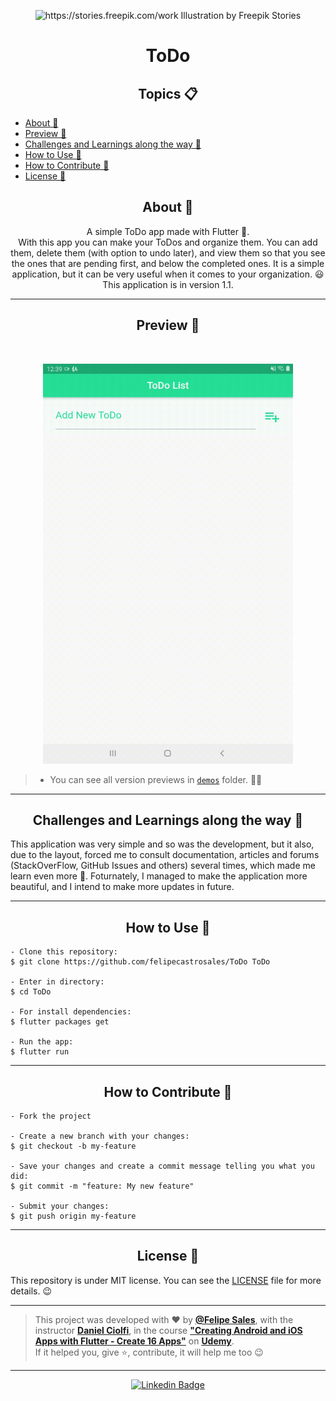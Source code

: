 <p align="center">
      <img src="https://user-images.githubusercontent.com/59374587/92790175-ecf48500-f381-11ea-8311-6d6e8f10cf8f.png" width="130px" alt="https://stories.freepik.com/work Illustration by Freepik Stories"/>
   </p>

   <h1 align="center">ToDo</h1>

   <h2 align="center">Topics 📋</h2>

   <p>
   
   - [About 📖](#about-)
   - [Preview 📱](#preview-)
   - [Challenges and Learnings along the way 🤯](#---challenges-and-learnings-along-the-way----)
   - [How to Use 🤔](#how-to-use-)
   - [How to Contribute 💪](#how-to-contribute-)
   - [License 📝](#license-)

   </p>

   <h2 align="center">About 📖</h2>
   
   <p align="center">   
      A simple ToDo app made with Flutter 💙.<br>
      With this app you can make your ToDos and organize them. You can add them, delete them (with option to undo later), and view them so that you see the ones that are pending first, and below the completed ones. It is a simple application, but it can be very useful when it comes to your organization. 😃
      This application is in version 1.1.
   </p>

---

   <h2 align="center">Preview 📱</h2><br>

   <p align="center">
   <img src="demos/version1.1.gif" width="400">
   </p>

   > * You can see all version previews in [`demos`](https://github.com/felipecastrosales/ToDo/tree/master/demos) folder. 🧐📂

---

 <h2 align="center">
   Challenges and Learnings along the way 🤯
   </h2>

   This application was very simple and so was the development, but it also, due to the layout, forced me to consult documentation, articles and forums (StackOverFlow, GitHub Issues and others) several times, which made me learn even more 🤯. Foturnately, I managed to make the application more beautiful, and I intend  to make more updates in future.

---

   <h2 align="center">How to Use 🤔</h2>

   ```   
   - Clone this repository:
   $ git clone https://github.com/felipecastrosales/ToDo ToDo

   - Enter in directory:
   $ cd ToDo

   - For install dependencies:
   $ flutter packages get

   - Run the app: 
   $ flutter run
   ```

---

<h2 align="center">How to Contribute 💪</h2>

   ```
   - Fork the project 

   - Create a new branch with your changes:
   $ git checkout -b my-feature

   - Save your changes and create a commit message telling you what you did:
   $ git commit -m "feature: My new feature"

   - Submit your changes:
   $ git push origin my-feature
   ```

---

   <h2 align="center">License 📝</h2>

   This repository is under MIT license. You can see the [LICENSE](https://github.com/felipecastrosales/ToDo/blob/master/LICENSE) file for more details. 😉

   ---

   >This project was developed with ❤️ by **[@Felipe Sales](https://www.linkedin.com/in/felipecastrosales/)**, with the instructor **[Daniel Ciolfi](https://linkedin.com/in/danielciolfi)**, in the course  **["Creating Android and iOS Apps with Flutter - Create 16 Apps"](https://www.udemy.com/course/curso-completo-flutter-app-android-ios)** on **[Udemy](https://www.udemy.com/)**.<br>
   If it helped you, give ⭐, contribute, it will help me too 😉

---

   <div align="center">

   [![Linkedin Badge](https://img.shields.io/badge/-Felipe%20Sales-292929?style=flat-square&logo=Linkedin&logoColor=white&link=https://www.linkedin.com/in/felipecastrosales/)](https://www.linkedin.com/in/felipecastrosales/)

   </div>
